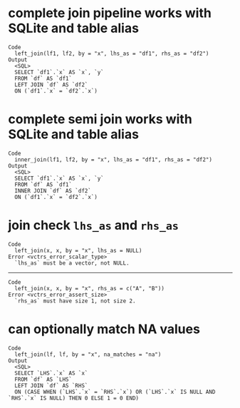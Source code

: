 # complete join pipeline works with SQLite and table alias

    Code
      left_join(lf1, lf2, by = "x", lhs_as = "df1", rhs_as = "df2")
    Output
      <SQL>
      SELECT `df1`.`x` AS `x`, `y`
      FROM `df` AS `df1`
      LEFT JOIN `df` AS `df2`
      ON (`df1`.`x` = `df2`.`x`)
      

# complete semi join works with SQLite and table alias

    Code
      inner_join(lf1, lf2, by = "x", lhs_as = "df1", rhs_as = "df2")
    Output
      <SQL>
      SELECT `df1`.`x` AS `x`, `y`
      FROM `df` AS `df1`
      INNER JOIN `df` AS `df2`
      ON (`df1`.`x` = `df2`.`x`)
      

# join check `lhs_as` and `rhs_as`

    Code
      left_join(x, x, by = "x", lhs_as = NULL)
    Error <vctrs_error_scalar_type>
      `lhs_as` must be a vector, not NULL.

---

    Code
      left_join(x, x, by = "x", rhs_as = c("A", "B"))
    Error <vctrs_error_assert_size>
      `rhs_as` must have size 1, not size 2.

# can optionally match NA values

    Code
      left_join(lf, lf, by = "x", na_matches = "na")
    Output
      <SQL>
      SELECT `LHS`.`x` AS `x`
      FROM `df` AS `LHS`
      LEFT JOIN `df` AS `RHS`
      ON (CASE WHEN (`LHS`.`x` = `RHS`.`x`) OR (`LHS`.`x` IS NULL AND `RHS`.`x` IS NULL) THEN 0 ELSE 1 = 0 END)
      


